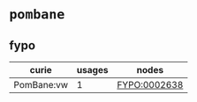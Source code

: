 # `pombane`

## fypo

| curie      |   usages | nodes                                                       |
|------------|----------|-------------------------------------------------------------|
| PomBane:vw |        1 | [FYPO:0002638](http://purl.obolibrary.org/obo/FYPO_0002638) |

